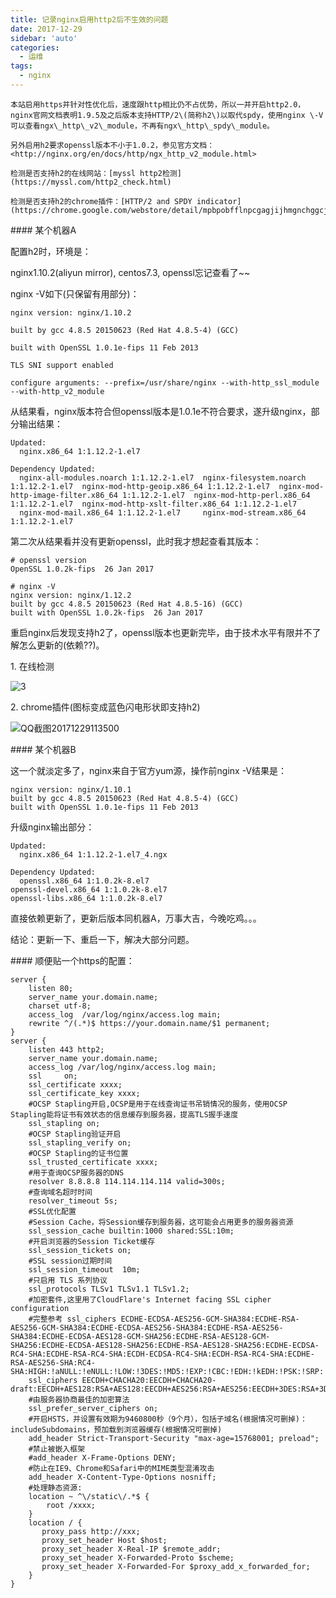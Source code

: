 ```yaml
---
title: 记录nginx启用http2后不生效的问题
date: 2017-12-29
sidebar: 'auto'
categories:
  - 运维
tags:
  - nginx
---
```


    本站启用https并针对性优化后，速度跟http相比仍不占优势，所以一并开启http2.0，nginx官网文档表明1.9.5及之后版本支持HTTP/2\(简称h2\)以取代spdy，使用nginx \-V可以查看ngx\_http\_v2\_module，不再有ngx\_http\_spdy\_module。

    另外启用h2要求openssl版本不小于1.0.2，参见官方文档：<http://nginx.org/en/docs/http/ngx_http_v2_module.html>

    检测是否支持h2的在线网站：[myssl http2检测](https://myssl.com/http2_check.html)

    检测是否支持h2的chrome插件：[HTTP/2 and SPDY indicator](https://chrome.google.com/webstore/detail/mpbpobfflnpcgagjijhmgnchggcjblin)

\#### 某个机器A

配置h2时，环境是：

nginx1.10.2\(aliyun mirror\), centos7.3, openssl忘记查看了\~\~

nginx \-V如下\(只保留有用部分\)：

```
nginx version: nginx/1.10.2

built by gcc 4.8.5 20150623 (Red Hat 4.8.5-4) (GCC) 

built with OpenSSL 1.0.1e-fips 11 Feb 2013

TLS SNI support enabled

configure arguments: --prefix=/usr/share/nginx --with-http_ssl_module --with-http_v2_module
```

从结果看，nginx版本符合但openssl版本是1.0.1e不符合要求，遂升级nginx，部分输出结果：

```
Updated:
  nginx.x86_64 1:1.12.2-1.el7                                                                                                                                                                                                                                                 

Dependency Updated:
  nginx-all-modules.noarch 1:1.12.2-1.el7  nginx-filesystem.noarch 1:1.12.2-1.el7  nginx-mod-http-geoip.x86_64 1:1.12.2-1.el7  nginx-mod-http-image-filter.x86_64 1:1.12.2-1.el7  nginx-mod-http-perl.x86_64 1:1.12.2-1.el7  nginx-mod-http-xslt-filter.x86_64 1:1.12.2-1.el7 
  nginx-mod-mail.x86_64 1:1.12.2-1.el7     nginx-mod-stream.x86_64 1:1.12.2-1.el7 
```

第二次从结果看并没有更新openssl，此时我才想起查看其版本：

```
# openssl version
OpenSSL 1.0.2k-fips  26 Jan 2017
 
# nginx -V
nginx version: nginx/1.12.2
built by gcc 4.8.5 20150623 (Red Hat 4.8.5-16) (GCC) 
built with OpenSSL 1.0.2k-fips  26 Jan 2017
```

重启nginx后发现支持h2了，openssl版本也更新完毕，由于技术水平有限并不了解怎么更新的\(依赖\?\?\)。

1\. 在线检测

![3](https://static.saintic.com/EauDouce/blog/201712291134263009.png)  

2\. chrome插件\(图标变成蓝色闪电形状即支持h2\)

![QQ截图20171229113500](https://static.saintic.com/EauDouce/blog/201712291136074192.png)  

\#### 某个机器B

这一个就淡定多了，nginx来自于官方yum源，操作前nginx \-V结果是：

```
nginx version: nginx/1.10.1
built by gcc 4.8.5 20150623 (Red Hat 4.8.5-4) (GCC) 
built with OpenSSL 1.0.1e-fips 11 Feb 2013
```

升级nginx输出部分：

```
Updated:
  nginx.x86_64 1:1.12.2-1.el7_4.ngx                                                                                                                                                                                                                                           

Dependency Updated:
  openssl.x86_64 1:1.0.2k-8.el7                                                         openssl-devel.x86_64 1:1.0.2k-8.el7                                                         openssl-libs.x86_64 1:1.0.2k-8.el7 
```

直接依赖更新了，更新后版本同机器A，万事大吉，今晚吃鸡。。。

结论：更新一下、重启一下，解决大部分问题。

\#### 顺便贴一个https的配置：

```
server {
    listen 80;
    server_name your.domain.name;
    charset utf-8;
    access_log  /var/log/nginx/access.log main;
    rewrite ^/(.*)$ https://your.domain.name/$1 permanent;
}
server {
    listen 443 http2;
    server_name your.domain.name;
    access_log /var/log/nginx/access.log main;
    ssl     on;
    ssl_certificate xxxx;
    ssl_certificate_key xxxx;
    #OCSP Stapling开启,OCSP是用于在线查询证书吊销情况的服务，使用OCSP Stapling能将证书有效状态的信息缓存到服务器，提高TLS握手速度
    ssl_stapling on;
    #OCSP Stapling验证开启
    ssl_stapling_verify on;
    #OCSP Stapling的证书位置
    ssl_trusted_certificate xxxx;
    #用于查询OCSP服务器的DNS
    resolver 8.8.8.8 114.114.114.114 valid=300s;
    #查询域名超时时间
    resolver_timeout 5s;
    #SSL优化配置
    #Session Cache，将Session缓存到服务器，这可能会占用更多的服务器资源
    ssl_session_cache builtin:1000 shared:SSL:10m;
    #开启浏览器的Session Ticket缓存
    ssl_session_tickets on;
    #SSL session过期时间
    ssl_session_timeout  10m;
    #只启用 TLS 系列协议
    ssl_protocols TLSv1 TLSv1.1 TLSv1.2;
    #加密套件,这里用了CloudFlare's Internet facing SSL cipher configuration
    #完整参考 ssl_ciphers ECDHE-ECDSA-AES256-GCM-SHA384:ECDHE-RSA-AES256-GCM-SHA384:ECDHE-ECDSA-AES256-SHA384:ECDHE-RSA-AES256-SHA384:ECDHE-ECDSA-AES128-GCM-SHA256:ECDHE-RSA-AES128-GCM-SHA256:ECDHE-ECDSA-AES128-SHA256:ECDHE-RSA-AES128-SHA256:ECDHE-ECDSA-RC4-SHA:ECDHE-RSA-RC4-SHA:ECDH-ECDSA-RC4-SHA:ECDH-RSA-RC4-SHA:ECDHE-RSA-AES256-SHA:RC4-SHA:HIGH:!aNULL:!eNULL:!LOW:!3DES:!MD5:!EXP:!CBC:!EDH:!kEDH:!PSK:!SRP:!kECDH;
    ssl_ciphers EECDH+CHACHA20:EECDH+CHACHA20-draft:EECDH+AES128:RSA+AES128:EECDH+AES256:RSA+AES256:EECDH+3DES:RSA+3DES:!aNULL:!MD5:!RC4:!DHE:!kEDH;
    #由服务器协商最佳的加密算法
    ssl_prefer_server_ciphers on;
    #开启HSTS，并设置有效期为9460800秒（9个月），包括子域名(根据情况可删掉)：includeSubdomains，预加载到浏览器缓存(根据情况可删掉)
    add_header Strict-Transport-Security "max-age=15768001; preload";
    #禁止被嵌入框架
    #add_header X-Frame-Options DENY;
    #防止在IE9、Chrome和Safari中的MIME类型混淆攻击
    add_header X-Content-Type-Options nosniff;
    #处理静态资源:
    location ~ ^\/static\/.*$ {
        root /xxxx;
    }
    location / {
       proxy_pass http://xxx;
       proxy_set_header Host $host;
       proxy_set_header X-Real-IP $remote_addr;
       proxy_set_header X-Forwarded-Proto $scheme;
       proxy_set_header X-Forwarded-For $proxy_add_x_forwarded_for;
    }
}
```
